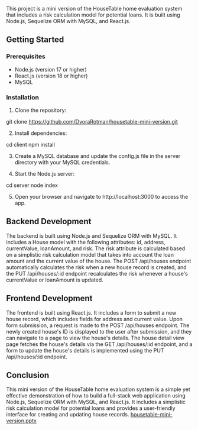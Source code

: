 
This project is a mini version of the HouseTable home evaluation system that includes a risk calculation model for potential loans. It is built using Node.js, Sequelize ORM with MySQL, and React.js.

## Getting Started

### Prerequisites

- Node.js (version 17 or higher)
- React.js (version 18 or higher)
- MySQL

### Installation

1. Clone the repository:

git clone https://github.com/DvoraRotman/housetable-mini-version.git


2. Install dependencies:

cd client
npm install


3. Create a MySQL database and update the config.js file in the server directory with your MySQL credentials.


4. Start the Node.js server:

cd server
node index


5. Open your browser and navigate to http://localhost:3000 to access the app.

## Backend Development

The backend is built using Node.js and Sequelize ORM with MySQL. It includes a House model with the following attributes: id, address, currentValue, loanAmount, and risk. The risk attribute is calculated based on a simplistic risk calculation model that takes into account the loan amount and the current value of the house. The POST /api/houses endpoint automatically calculates the risk when a new house record is created, and the PUT /api/houses/:id endpoint recalculates the risk whenever a house's currentValue or loanAmount is updated.

## Frontend Development

The frontend is built using React.js. It includes a form to submit a new house record, which includes fields for address and current value. Upon form submission, a request is made to the POST /api/houses endpoint. The newly created house's ID is displayed to the user after submission, and they can navigate to a page to view the house's details. The house detail view page fetches the house's details via the GET /api/houses/:id endpoint, and a form to update the house's details is implemented using the PUT /api/houses/:id endpoint.

## Conclusion

This mini version of the HouseTable home evaluation system is a simple yet effective demonstration of how to build a full-stack web application using Node.js, Sequelize ORM with MySQL, and React.js. It includes a simplistic risk calculation model for potential loans and provides a user-friendly interface for creating and updating house records.
[housetable-mini-version.pptx](https://github.com/DvoraRotman/housetable-mini-version/files/11728301/housetable-mini-version.pptx)
